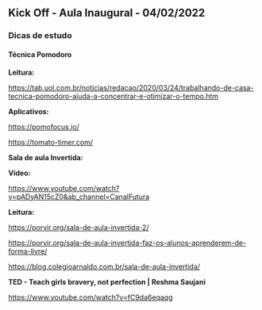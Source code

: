 ## Kick Off - Aula Inaugural - 04/02/2022

### Dicas de estudo

#### Técnica Pomodoro

**Leitura:**

https://tab.uol.com.br/noticias/redacao/2020/03/24/trabalhando-de-casa-tecnica-pomodoro-ajuda-a-concentrar-e-otimizar-o-tempo.htm

**Aplicativos:**

https://pomofocus.io/

https://tomato-timer.com/

**Sala de aula Invertida:**

**Vídeo:**

https://www.youtube.com/watch?v=pADyAN15cZ0&ab_channel=CanalFutura

**Leitura:**

https://porvir.org/sala-de-aula-invertida-2/

https://porvir.org/sala-de-aula-invertida-faz-os-alunos-aprenderem-de-forma-livre/

https://blog.colegioarnaldo.com.br/sala-de-aula-invertida/

**TED - Teach girls bravery, not perfection | Reshma Saujani**

https://www.youtube.com/watch?v=fC9da6eqaqg